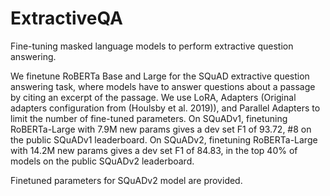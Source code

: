 # ExtractiveQA
Fine-tuning masked language models to perform extractive question answering.

We finetune RoBERTa Base and Large for the SQuAD extractive question answering task, where models have to answer questions about a passage by citing an excerpt of the passage. We use LoRA, Adapters (Original adapters configuration from (Houlsby et al. 2019)), and Parallel Adapters to limit the number of fine-tuned parameters. On SQuADv1, finetuning RoBERTa-Large with 7.9M new params gives a dev set F1 of 93.72, #8 on the public SQuADv1 leaderboard. On SQuADv2, finetuning RoBERTa-Large with 14.2M new params gives a dev set F1 of 84.83, in the top 40% of models on the public SQuADv2 leaderboard.

Finetuned parameters for SQuADv2 model are provided.
